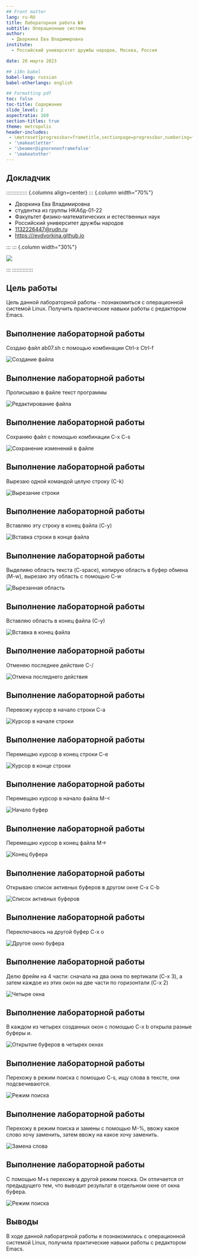 ```yaml
---
## Front matter
lang: ru-RU
title: Лабораторная работа №9
subtitle: Операционные системы
author:
  - Дворкина Ева Владимировна
institute:
  - Российский университет дружбы народов, Москва, Россия

date: 20 марта 2023

## i18n babel
babel-lang: russian
babel-otherlangs: english

## Formatting pdf
toc: false
toc-title: Содержание
slide_level: 2
aspectratio: 169
section-titles: true
theme: metropolis
header-includes:
 - \metroset{progressbar=frametitle,sectionpage=progressbar,numbering=fraction}
 - '\makeatletter'
 - '\beamer@ignorenonframefalse'
 - '\makeatother'
---
```


## Докладчик

:::::::::::::: {.columns align=center}
::: {.column width="70%"}

  * Дворкина Ева Владимировна
  * студентка из группы НКАбд-01-22
  * Факультет физико-математических и естественных наук
  * Российский университет дружбы народов
  * [1132226447@rudn.ru](mailto:1132226447@rudn.ru)
  * <https:///evdvorkina.github.io>


:::
::: {.column width="30%"}

![](./image/я.jpg)

:::
::::::::::::::

## Цель работы


Цель данной лабораторной работы - познакомиться с операционной системой Linux. Получить практические навыки работы с редактором Emacs.


## Выполнение лабораторной работы

Создаю файл ab07.sh с помощью комбинации Ctrl-x Ctrl-f

![Создание файла](image/3.png)

## Выполнение лабораторной работы

Прописываю в файле текст программы

![Редактирование файла](image/4.png)

## Выполнение лабораторной работы

Сохраняю файл с помощью комбинации C-x C-s

![Сохранение изменений в файле](image/5.png)

## Выполнение лабораторной работы

Вырезаю одной командой целую строку (С-k)

![Вырезание строки](image/6.png)

## Выполнение лабораторной работы

Вставляю эту строку в конец файла (C-y)

![Вставка строки в конце файла](image/7.png)

## Выполнение лабораторной работы

Выделияю область текста (C-space), копирую область в буфер обмена (M-w), вырезаю эту область с помощью C-w

![Вырезанная область](image/8.png)

## Выполнение лабораторной работы

Вставляю область в конец файла (С-у)

![Вставка в конец файла](image/9.png)

## Выполнение лабораторной работы

Отменяю последнее действие С-/

![Отмена последнего действия](image/10.png)

## Выполнение лабораторной работы

Перевожу курсор в начало строки С-а

![Курсор в начале строки](image/11.png)

## Выполнение лабораторной работы

Перемещаю курсор в конец строки С-е

![Курсор в конце строки](image/12.png)

## Выполнение лабораторной работы

Перемещаю курсор в начало файла М-<

![Начало буфер](image/13.png)

## Выполнение лабораторной работы

Перемещаю курсор в конец файла M->

![Конец буфера](image/14.png)

## Выполнение лабораторной работы

Открываю список активных буферов в другом окне C-x C-b

![Список активных буферов](image/15.png)

## Выполнение лабораторной работы

Переключаюсь на другой буфер C-x o

![Другое окно буфера](image/17.png)

## Выполнение лабораторной работы

Делю фрейм на 4 части: сначала на два окна по вертикали (C-x 3),
а затем каждое из этих окон на две части по горизонтали (C-x 2)

![Четыре окна](image/21.png)

## Выполнение лабораторной работы

В каждом из четырех созданных окон с помощью C-x b открыла разные буферы и.

![Открытие буферов в четырех окнах](image/22.png)

## Выполнение лабораторной работы

Перехожу в режим поиска с помощью C-s, ищу слова в тексте, они подсвечиваются.

![Режим поиска](image/23.png)

## Выполнение лабораторной работы

Перехожу в режим поиска и замены с помощью M-%, ввожу какое слово хочу заменить, затем ввожу на какое хочу заменить.

![Замена слова](image/27.png)

## Выполнение лабораторной работы

С помощью M+s перехожу в другой режим поиска. Он отличается от предыдущего тем, что выводит результат в отдельном окне от окна буфера.

![Режим поиска](image/29.png)


## Выводы

В ходе данной лаборатрной работы я познакомилась с операционной системой Linuх, получила практические навыки работы с редактором Emacs.

